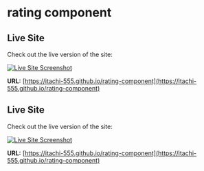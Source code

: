 # rating component
## Live Site

Check out the live version of the site:

[![Live Site Screenshot](https://via.placeholder.com/800x400.png?text=Live+Site+Screenshot)](https://itachi-555.github.io/rating-component)

**URL:** [https://itachi-555.github.io/rating-component](https://itachi-555.github.io/rating-component)

## Live Site

Check out the live version of the site:

[![Live Site Screenshot](https://itachi-555.github.io/rating-component/800x400.png?text=Live+Site+Screenshot)](https://itachi-555.github.io/rating-component)

**URL:** [https://itachi-555.github.io/rating-component](https://itachi-555.github.io/rating-component)

